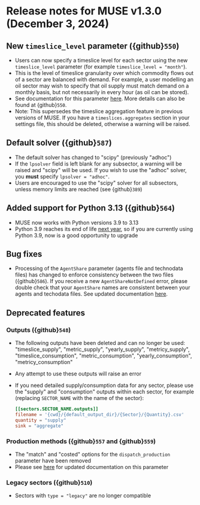 # Release notes for MUSE v1.3.0 (December 3, 2024)

## New `timeslice_level` parameter ({github}`550`)

- Users can now specify a timeslice level for each sector using the new `timeslice_level` parameter (for example `timeslice_level = "month"`).
- This is the level of timeslice granularity over which commodity flows out of a sector are balanced with demand. For example, a user modelling an oil sector may wish to specify that oil supply must match demand on a monthly basis, but not necessarily in every hour (as oil can be stored).
- See documentation for this parameter [here](https://muse-os.readthedocs.io/en/latest/inputs/toml.html#standard-sectors). More details can also be found at {github}`550`.
- Note: This supersedes the timeslice aggregation feature in previous versions of MUSE. If you have a `timeslices.aggregates` section in your settings file, this should be deleted, otherwise a warning will be raised.

## Default solver ({github}`587`)

- The default solver has changed to "scipy" (previously "adhoc")
- If the `lpsolver` field is left blank for any subsector, a warning will be raised and "scipy" will be used. If you wish to use the "adhoc" solver, you __must__ specify `lpsolver = "adhoc"`.
- Users are encouraged to use the "scipy" solver for all subsectors, unless memory limits are reached (see {github}`389`)

## Added support for Python 3.13 ({github}`564`)

- MUSE now works with Python versions 3.9 to 3.13
- Python 3.9 reaches its end of life [next year](https://devguide.python.org/versions/), so if you are currently using Python 3.9, now is a good opportunity to upgrade

## Bug fixes

- Processing of the `AgentShare` parameter (agents file and technodata files) has changed to enforce consistency between the two files ({github}`586`). If you receive a new `AgentShareNotDefined` error, please double check that your `AgentShare` names are consistent between your agents and techodata files. See updated documentation [here](https://muse-os.readthedocs.io/en/latest/inputs/technodata.html).

## Deprecated features

### Outputs ({github}`548`)

- The following outputs have been deleted and can no longer be used: "timeslice_supply", "metric_supply", "yearly_supply", "metricy_supply", "timeslice_consumption", "metric_consumption", "yearly_consumption", "metricy_consumption"
- Any attempt to use these outputs will raise an error
- If you need detailed supply/consumption data for any sector, please use the "supply" and "consumption" outputs within each sector, for example (replacing `SECTOR_NAME` with the name of the sector):

  ```toml
  [[sectors.SECTOR_NAME.outputs]]
  filename = '{cwd}/{default_output_dir}/{Sector}/{Quantity}.csv'
  quantity = "supply"
  sink = "aggregate"
  ```

### Production methods ({github}`557` and {github}`559`)

- The "match" and "costed" options for the `dispatch_production` parameter have been removed
- Please see [here](https://muse-os.readthedocs.io/en/latest/inputs/toml.html#standard-sectors) for updated documentation on this parameter

### Legacy sectors ({github}`510`)

- Sectors with `type = "legacy"` are no longer compatible

